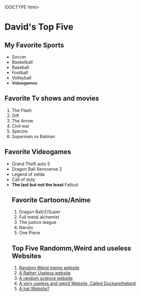 !DOCTYPE html>

<html>

<head>
<title> David's Top Five </title>
<meta name="viewport" content="width=device-width, initial-scale=1">
<link rel="stylesheet" href="main.css">
<link href="https://fonts.googleapis.com/css?family=Open+Sans+Condensed:300" rel="stylesheet">
</head>
<h1> David's Top Five</h1>
<body>
  <body background="Dominican-Power.jpg"/>
<h2>My Favorite Sports</h2>
<ul>
<li>Soccer</li>
<li>Basketball</li>
<li>Baseball</li>
<li>Football</li>
<li>Volleyball</li>
<li><del>Videogames</del></li>
</ul>
<h2>Favorite Tv shows and movies</h2>
<ol>
  <li>The Flash</li>
  <li>Gift</li>
  <li>The Arrow</li>
  <li>Civil war</li>
  <li>Spectre</li>
  <li> Superman vs Batman</li>
</ol>
<h2>Favorite Videogames</h2>
<ul>
<li>Grand Theft auto 5</li>
<li>Dragon Ball Xenoverse 2</li>
<li>Legend of zelda</li>
<li>Call of duty</li>
<li><b>The last but not the least</b> Fallout</li>
<h2>Favorite Cartoons/Anime</h2>
<ol>
  <li>Dragon Ball/Z/Super
  <li>Full metal alchemist
  <li>The justice league</li>
  <li>Naruto</li>
  <li>One Piece</li>
</ol>
<h2>Top Five Randomm,Weird and useless Websites</h2>
<ol>
  <li><a href="http://memebase.cheezburger.com/thisisphotobomb">Random Weird meme website</a></li>
  <li><a href="http://fliptitle.com/">A Rather Useless website</a></li>
  <li><a href="https://www.dctech.com/physics/notes/0005.php">A random science website</li>
  <li><a href="http://ducksarethebest.com/">A very useless and weird Website, Called Duckarethebest</a></li>
  <li><a href="http://www.hat.net/abs/noclick/index.html"> A hat Website?</a></li>
</body>

</html>
